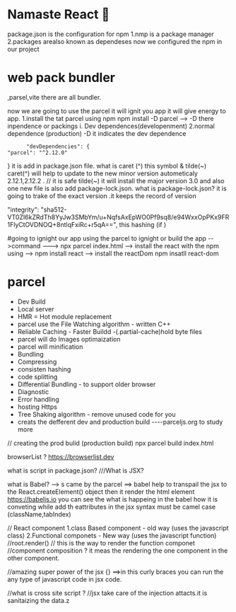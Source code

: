 # Namaste React 🚀 
package.json is the configuration for npm
  1.nmp is a package manager
  2.packages arealso known as dependeses
now we configured the npm in our project

# web pack bundler
,parsel,vite there are all bundler.

now we are going to use the parcel it will ignit you app it will give energy to app.
1.install the tat parcel using npm
        npm install -D parcel    --> -D  there inpendence or packings i. Dev dependences(developenment) 2.normal dependence (production)
          -D it indicates the dev dependence 
        
          "devDependencies": {
    "parcel": "^2.12.0"
  }
  it is add in package.json file.
  what is caret (^) this symbol & tilde(~)
  caret(^) will help to update to the new minor version autometicaly 2.12.1,2.12.2 . // it is safe 
  tilde(~) it will install the major version 3.0
 and also one new file is also add package-lock.json. 
  what is package-lock.json?  it is going to trake of the exact version .it keeps the record of version

  "integrity": "sha512-VT0ZI6kZRdTh8YyJw3SMbYm/u+NqfsAxEpWO0Pf9sq8/e94WxxOpPKx9FR1FlyCtOVDNOQ+8ntlqFxiRc+r5qA==",
  this hashing (if )


  #going to ignight our app
     using the parcel  to ignight or build the app
       -->command ---> npx parcel index.html
--> install the react with the npm
       using -->  npm install react
--> install the reactDom
        npm insatll react-dom



# parcel
- Dev Build 
- Local server
- HMR = Hot module replacement
- parcel use the File Watching algorithm - written C++
- Reliable Caching - Faster Buildd -(.partial-cache)hold byte files
- parcel will do Images optimaization
- parcel will minification
- Bundling
- Compressing
- consisten hashing
- code splitting
- Differential Bundling - to support older browser
- Diagnostic
- Error handling
- hosting Https
- Tree Shaking algorithm - remove unused code for you
- creats the defferent dev and production build
----parceljs.org to study more

// creating the prod bulid (production build)
npx parcel build index.html

browserList ? https://browserlist.dev

what is script in package.json?
///What is JSX?

what is Babel? --> s came by the parcel
==> babel help to transpail the jsx to the React.createElement() object then it render the html element 
https://babeljs.io you can see the what is happeing in the babel how it is conveting
while add th eattributes in the jsx syntax must be camel case (className,tabIndex)

// React component 
   1.class Based component - old way (uses the javascript class)
   2.Functional componets - New way (uses the javascript function)
     //root.render(<Heading/>) // this is the way to render the function componet
//component composition ? it meas the rendering the one component in the other component.

//amazing super power of the jsx {}  ==>in  this curly braces you can run the any type of javascript code in jsx code.

//what is cross site script ?
//jsx take care of the injection attacts.it is sanitaizing the data.z